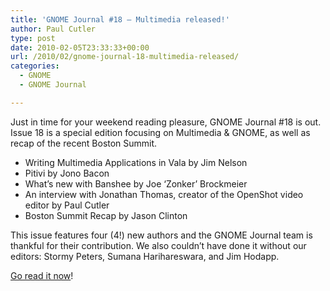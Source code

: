 ```yaml
---
title: 'GNOME Journal #18 – Multimedia released!'
author: Paul Cutler
type: post
date: 2010-02-05T23:33:33+00:00
url: /2010/02/gnome-journal-18-multimedia-released/
categories:
  - GNOME
  - GNOME Journal

---
```

Just in time for your weekend reading pleasure, GNOME Journal #18 is out. Issue 18 is a special edition focusing on Multimedia & GNOME, as well as recap of the recent Boston Summit.

  * Writing Multimedia Applications in Vala by Jim Nelson
  * Pitivi by Jono Bacon
  * What&#8217;s new with Banshee by Joe &#8216;Zonker&#8217; Brockmeier
  * An interview with Jonathan Thomas, creator of the OpenShot video editor by Paul Cutler
  * Boston Summit Recap by Jason Clinton

This issue features four (4!) new authors and the GNOME Journal team is thankful for their contribution. We also couldn&#8217;t have done it without our editors: Stormy Peters, Sumana Harihareswara, and Jim Hodapp.

[Go read it now][1]!

 [1]: http://www.gnomejournal.org